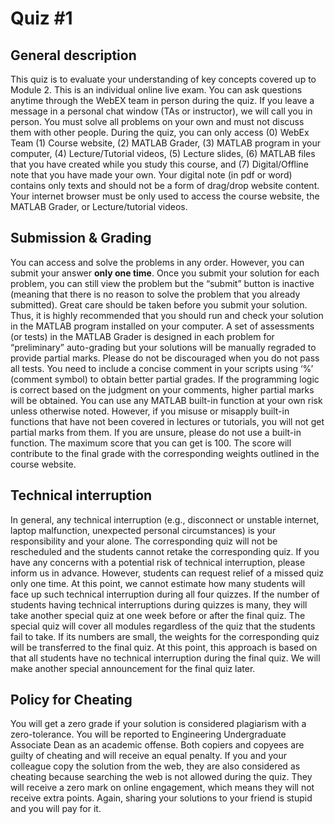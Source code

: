 # Quiz #1

## General description
This quiz is to evaluate your understanding of key concepts covered up to Module 2. This is an individual online live exam. You can ask questions anytime through the WebEX team in person during the quiz. If you leave a message in a personal chat window (TAs or instructor), we will call you in person. You must solve all problems on your own and must not discuss them with other people. During the quiz, you can only access (0) WebEx Team (1) Course website, (2) MATLAB Grader, (3) MATLAB program in your computer, (4) Lecture/Tutorial videos, (5) Lecture slides, (6) MATLAB files that you have created while you study this course, and (7) Digital/Offline note that you have made your own. Your digital note (in pdf or word) contains only texts and should not be a form of drag/drop website content. Your internet browser must be only used to access the course website, the MATLAB Grader, or Lecture/tutorial videos. 

## Submission & Grading
You can access and solve the problems in any order. However, you can submit your answer **only one time**. Once you submit your solution for each problem, you can still view the problem but the “submit” button is inactive (meaning that there is no reason to solve the problem that you already submitted). Great care should be taken before you submit your solution. Thus, it is highly recommended that you should run and check your solution in the MATLAB program installed on your computer. A set of assessments (or tests) in the MATLAB Grader is designed in each problem for “preliminary” auto-grading but your solutions will be manually regraded to provide partial marks. Please do not be discouraged when you do not pass all tests. You need to include a concise comment in your scripts using ‘%’ (comment symbol) to obtain better partial grades. If the programming logic is correct based on the judgment on your comments, higher partial marks will be obtained. You can use any MATLAB built-in function at your own risk unless otherwise noted. However, if you misuse or misapply built-in functions that have not been covered in lectures or tutorials, you will not get partial marks from them. If you are unsure, please do not use a built-in function. The maximum score that you can get is 100. The score will contribute to the final grade with the corresponding weights outlined in the course website. 

## Technical interruption
In general, any technical interruption (e.g., disconnect or unstable internet, laptop malfunction, unexpected personal circumstances) is your responsibility and your alone. The corresponding quiz will not be rescheduled and the students cannot retake the corresponding quiz. If you have any concerns with a potential risk of technical interruption, please inform us in advance. However, students can request relief of a missed quiz only one time. At this point, we cannot estimate how many students will face up such technical interruption during all four quizzes. If the number of students having technical interruptions during quizzes is many, they will take another special quiz at one week before or after the final quiz. The special quiz will cover all modules regardless of the quiz that the students fail to take. If its numbers are small, the weights for the corresponding quiz will be transferred to the final quiz. At this point, this approach is based on that all students have no technical interruption during the final quiz. We will make another special announcement for the final quiz later. 

## Policy for Cheating 
You will get a zero grade if your solution is considered plagiarism with a zero-tolerance. You will be reported to Engineering Undergraduate Associate Dean as an academic offense. Both copiers and copyees are guilty of cheating and will receive an equal penalty. If you and your colleague copy the solution from the web, they are also considered as cheating because searching the web is not allowed during the quiz. They will receive a zero mark on online engagement, which means they will not receive extra points. Again, sharing your solutions to your friend is stupid and you will pay for it. 

